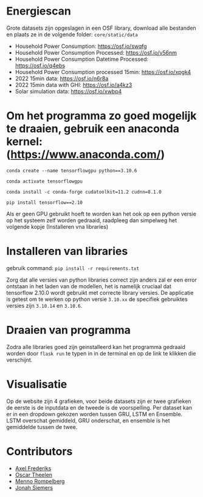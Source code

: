 # Energiescan

Grote datasets zijn opgeslagen in een OSF library, download alle bestanden en plaats ze in de volgende folder: `core/static/data`
- Household Power Consumption: https://osf.io/swqfg
- Household Power Consumption Processed: https://osf.io/v56nm
- Household Power Consumption Datetime Processed: https://osf.io/q4ebs
- Household Power Consumption processed 15min: https://osf.io/xpgk4
- 2022 15min data: https://osf.io/n6r8a
- 2022 15min data with GHI: https://osf.io/a4kz3
- Solar simulation data: https://osf.io/xwbp4

# Om het programma zo goed mogelijk te draaien, gebruik een anaconda kernel: (https://www.anaconda.com/)

`conda create --name tensorflowgpu python==3.10.6`

`conda activate tensorflowgpu`

`conda install -c conda-forge cudatoolkit=11.2 cudnn=8.1.0`

`pip install tensorflow==2.10`

Als er geen GPU gebruikt hoeft te worden kan het ook op een python versie op het systeem zelf worden gedraaid, raadpleeg dan simpelweg het volgende kopje (Installeren vna libraries)

# Installeren van libraries
gebruik command:
`pip install -r requirements.txt`

Zorg dat alle versies van python libraries correct zijn anders zal er een error ontstaan in het laden van de modellen, het is namelijk cruciaal dat tensorflow 2.10.0 wordt gebruikt met correcte library versies. De applicatie is getest om te werken op python versie `3.10.xx` de specifiek gebruiktes versies zijn `3.10.14` en `3.10.6`.

# Draaien van programma
Zodra alle libraries goed zijn geinstalleerd kan het programma gedraaid worden door `flask run` te typen in in de terminal en op de link te klikken die verschijnt.

# Visualisatie
Op de website zijn 4 grafieken, voor beide datasets zijn er twee grafieken de eerste is de inputdata en de tweede is de voorspelling.
Per dataset kan er in een dropdown gekozen worden tussen GRU, LSTM en Ensemble. LSTM overschat gemiddeld, GRU onderschat, en ensemble is het gemiddelde tussen de twee.

# Contributors
- [Axel Frederiks](https://github.com/ProgrammerGhostPrK)
- [Oscar Theelen](https://github.com/Ozziehman)
- [Menno Rompelberg](https://github.com/MasterDisaster7)
- [Jonah Siemers](https://github.com/Doomayy)

